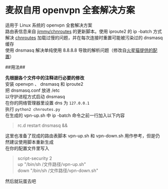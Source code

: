 麦叔自用 openvpn 全套解决方案
=====

适用于 Linux 系统的 openvpn 全套解决方案  
路由表信息来自 [jimmy/chnroutes](https://github.com/jimmyxu/chnroutes) 的更新脚本。使用 iproute2 的 ip -batch 方式解决 [chnroutes](https://code.google.com/p/chnroutes/) 加载过慢的问题，并在每次连接时重置可能被污染过的 dnsmasq 缓存  
使用 dnsmasq 解决单纯使用 8.8.8.8 导致的解析问题（修改自[火星猫提供的配置](http://wiki.felixc.at/Dnsmasq)）

##用法##

**先根据各个文件中的注释进行必要的修改**  
安装 openvpn 、 dnsmasq 和 iproute2  
把 dnsmasq.conf 放进 /etc  
以守护进程方式启动 dnsmasq  
在你的网络管理器里设置 dns 为 `127.0.0.1`  
执行 `python2 chnroutes.py`  
在生成的 vpn-up.sh 中 ip -batch 命令之前一行加入以下内容  
> rc.d restart dnsmasq &&

这里也准备了现成的路由表脚本 vpn-up.sh 和 vpn-down.sh 用作参考，但是仍然建议使用脚本重新生成  
在你的配置文件里写入  
> script-security 2  
    up "/bin/sh /文件路径/vpn-up.sh"  
    down "/bin/sh /文件路径/vpn-down.sh"  

然后就玩蛋去吧